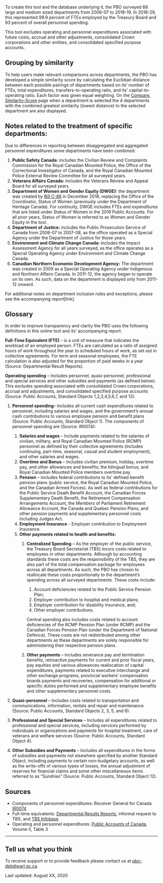 To create this tool and the database underlying it, the PBO surveyed 68 large and medium sized departments from 2006-07 to 2018-19. In 2018-29, this represented 99.9 percent of FTEs employed by the Treasury Board and 93 percent of overall personnel spending.

This tool excludes operating and personnel expenditures associated with future costs, accrual and other adjustments, consolidated Crown corporations and other entities, and consolidated specified purpose accounts.

## Grouping by similarity

To help users make relevant comparisons across departments, the PBO has developed a simple similarity score by calculating the Euclidian distance between each possible pairings of departments based on its’ number of FTEs, total expenditures, transfers-to-operating ratio, and its’ capital-to-operating ratio. Each factor was given equal weighting. On the [Compare, Similarity-Score](/#/en/compare-similarity--comparer-similarites) page when a department is selected the 4 departments with the combined greatest similarity (lowest distance) to the selected department are also displayed. 

## Notes related to the treatment of specific departments:

Due to differences in reporting between disaggregated and aggregated personnel expenditures some departments have been combined:
1. **Public Safety Canada:** includes the Civilian Review and Complaints Commission for the Royal Canadian Mounted Police, the Office of the Correctional Investigator of Canada, and the Royal Canadian Mounted Police External Review Committee for all surveyed years. 
2. **Veterans Affairs Canada:** includes the Veterans Review and Appeal Board for all surveyed years. 
3. **Department of Women and Gender Equity (DWGE):**  the department was created by [Bill C-86](https://www.parl.ca/LegisInfo/BillDetails.aspx?Language=E&billId=10127729) in December 2018, replacing the Office of the Coordinator, Status of Women (previously under the Department of Heritage Canada). For continuity, DWGE includes FTEs and expenditures that are listed under Status of Women in the 2019 Public Accounts. For all prior years, Status of Women is referred to as Women and Gender Equity in the tool. 
4. **Department of Justice:** includes the Public Prosecution Service of Canada from 2006-07 to 2007-08, as the office operated as a Special Agency under the Department of Justice for those years.
5. **Environment and Climate Change Canada:** includes the Impact Assessment Agency for all years surveyed, as the office operates as a Special Operating Agency under Environment and Climate Change Canada. 
6. **Canadian Northern Economic Development Agency:** The department was created in 2009 as a Special Operating Agency under Indigenous and Northern Affairs Canada. In 2011-12, the agency began to operate on its own. As such, data on the department is displayed only from 2011-12 onward.

For additional notes on department inclusion rules and exceptions, please see the accompanying report[link]. 

## Glossary

In order to improve transparency and clarity the PBO uses the following definitions in this online tool and its’ accompanying report. 

**Full-Time Equivalent (FTE)** – is a unit of measure that indicates the workload of an employed person. FTEs are calculated as a ratio of assigned hours of work throughout the year to scheduled hours of work, as set out in collective agreements. For term and seasonal employees, the FTE calculation is also adjusted for the proportion of paid weeks in a year (Source: Departmental Result Reports).

**Operating spending** – Includes personnel, quasi-personnel, professional and special services and other subsidies and payments (as defined below). This excludes spending associated with consolidated Crown corporations, accrual and adjustments, and consolidated specified purpose accounts (Source: Public Accounts, Standard Objects 1,2,3,4,5,6,7, and 12).

1. **Personnel spending**– Includes all current cash expenditures related to personnel, including salaries and wages, and the government’s annual cash contributions to various employee pension and benefit plans (Source: Public Accounts, Standard Object 1). The components of personnel spending are (Source: IR0074): 
    1. **Salaries and wages** – Include payments related to the salaries of civilian, military, and Royal Canadian Mounted Police (RCMP) personnel as defined by their collective agreements (includes continuing, part-time, seasonal, casual and student employment), and other salaries and wages.
    2. **Overtime and Bonus** – Includes civilian premium, holiday, overtime pay, and other allowances and benefits; the bilingual bonus; and Royal Canadian Mounted Police members overtime pay.
    3. **Pension** – includes federal contributions to its’ defined benefit pension plans (public service, the Royal Canadian Mounted Police, and the Canadian Armed Forces). As well as federal contributions for the Public Service Death Benefit Account, the Canadian Forces Supplementary Death Benefit, the Retirement Compensation Arrangements Account, the Members of Parliament Retirement Allowance Account, the Canada and Quebec Pension Plans, and other pension payments and supplementary personnel costs including Judges Act.
   4.	**Employment Insurance** - Employer contribution to Employment Insurance.
   5.	**Other payments related to health and benefits:** 
          1. **Centralized Spending** – As the employer of the public service, the Treasury Board Secretariat (TBS) incurs costs related to employees in other departments. Although by accounting standards these costs are the responsibility of the TBS, they are also part of the total compensation package for employees across all departments. As such, the PBO has chosen to reallocate these costs proportionally to the department’s spending across all surveyed departments. These costs include: 
              1.	Account deficiencies related to the Public Service Pension Plan;
              2.	Employer contribution to hospital and medical plans;
              3.	Employer contribution for disability insurance, and;
              4.	Other employer contributions. 
              
              Central spending also includes costs related to account deficiencies of the RCMP Pension Plan (under RCMP) and the Canadian Forces Pension Plan (under the Department of National Defence). These costs are not redistributed among other departments as these departments are solely responsible for administering their respective pension plans. 
      
          2. **Other payments** – includes severance pay and termination benefits, retroactive payments for current and prior fiscal years, pay equities and various allowances reallocation of capital expenditures, payments related to executive interchange and other exchange programs, provincial workers’ compensation boards payments and recoveries, compensation for additional or specific duties performed and supplementary employee benefits and other supplementary personnel costs. 

2. **Quasi-personnel** – Includes costs related to transportation and communications, information, rentals and repair and maintenance (Source: Public Accounts, Standard Objects 2, 3, 5, and 6).

3. **Professional and Special Services** – Includes all expenditures related to professional and special services, including services performed by individuals or organizations and payments for hospital treatment, care of veterans and welfare services (Source: Public Accounts, Standard Object 4).

4. **Other Subsidies and Payments** – Includes all expenditures in the forms of subsidies and payments not elsewhere specified by another Standard Object, including payments to certain non–budgetary accounts, as well as the write-offs of various types of losses, the annual adjustment of reserves for financial claims and some other miscellaneous items referred to as “Sundries” (Source: Public Accounts, Standard Object 12).


## Sources
- Components of personnel expenditures: Receiver General for Canada [IR0074]( https://www.pbo-dpb.gc.ca/web/default/files/files/files/IR/IR0074_Public_Accounts_Personnel.pdf)
- Full-time equivalents: [Departmental Results Reports]( https://www.canada.ca/en/treasury-board-secretariat/services/departmental-performance-reports.html), informal request to TBS, and [TBS Infobase]( https://www.tbs-sct.gc.ca/ems-sgd/edb-bdd/index-eng.html#rpb/.-.-(subject.-.-'gov_gov.-.-table.-.-'programFtes.-.-columns.-.-(.-.-'*7b*7bpa_last_year_5*7d*7d.-.-'*7b*7bpa_last_year_4*7d*7d.-.-'*7b*7bpa_last_year_3*7d*7d.-.-'*7b*7bpa_last_year_2*7d*7d.-.-'*7b*7bpa_last_year*7d*7d.-.-'*7b*7bplanning_year_1*7d*7d.-.-'*7b*7bplanning_year_2*7d*7d.-.-'*7b*7bplanning_year_3*7d*7d).-.-dimension.-.-'gov_outcome.-.-filter.-.-'All))
- Operating and personnel expenditures: [Public Accounts of Canada]( https://www.tpsgc-pwgsc.gc.ca/recgen/cpc-pac/index-eng.html), Volume II, Table 3

---

## Tell us what you think

To receive support or to provide feedback please contact us at [pbo-dpb@parl.gc.ca](mailto:pbo-dpb@parl.gc.ca).

Last updated: August XX, 2020

